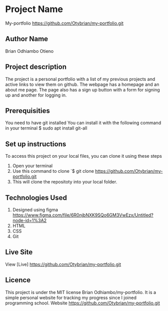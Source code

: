# Project Name
My-portfolio https://github.com/Otybrian/my-portfolio.git
## Author Name
Brian Odhiambo Otieno
## Project description
The project is a personal portfolio with a list of my previous projects and active links to view them on github. The webpage has a homepage and an about me page. The page also has a sign up button with a form for signing up and another for logging in.
## Prerequisities
You need to have git installed You can install it with the following command in your terminal $ sudo apt install git-all
## Set up instructions
To access this project on your local files, you can clone it using these steps

1. Open your terminal
2. Use this command to clone `$ git clone https://github.com/Otybrian/my-portfolio.git
3. This will clone the repositoty into your local folder.
## Technologies Used
1. Designed using figma https://www.figma.com/file/6R0njbNXK9SQo6GM3VwEzx/Untitled?node-id=1%3A2
2. HTML
3. CSS
4. Git
## Live Site
View [Live] https://github.com/Otybrian/my-portfolio.git
## Licence
This project is under the MIT license Brian Odhiambo/my-portfolio.
It is a simple personal website for tracking my progress since I joined programming school.
Website https://github.com/Otybrian/my-portfolio.git